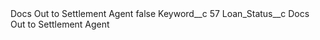 <?xml version="1.0" encoding="UTF-8"?>
<CustomMetadata xmlns="http://soap.sforce.com/2006/04/metadata" xmlns:xsi="http://www.w3.org/2001/XMLSchema-instance" xmlns:xsd="http://www.w3.org/2001/XMLSchema">
    <label>Docs Out to Settlement Agent</label>
    <protected>false</protected>
    <values>
        <field>Keyword__c</field>
        <value xsi:type="xsd:string">57</value>
    </values>
    <values>
        <field>Loan_Status__c</field>
        <value xsi:type="xsd:string">Docs Out to Settlement Agent</value>
    </values>
</CustomMetadata>
